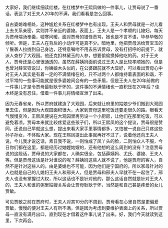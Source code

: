 
大家好，我们继续细读红楼。在红楼梦中王熙凤做的一件事儿，让贾母说了一番话，表达了对王夫人20年的不满，我们看看是怎么回事。

自古婆媳难相处，这种尴尬关系在红楼梦中也有出现。王夫人和贾母就是一对儿看上去关系亲密，实则并不亲近的婆媳。表面上，王夫人是一个孝顺的儿媳妇，每天为贾母端汤奉羹，嘘寒问暖，面对贾母的错怪责骂，她也是不言不语，毕恭毕敬的倾听。但是，王夫人在背后的小动作可是真不少。暗地里，他把贾母派给贾宝玉的丫鬟袭人拉拢到自己身边，还特意嘱咐不用去告诉贾母，没有打招呼的前提下，就派人查抄了大观园。他还克扣林黛玉的人参，想要偷偷换掉他吃的药。对于王夫人，贾母还是心里很通透的，虽然在薛姨妈面前说过王夫人是比较孝顺她的，但是也曾对薛宝钗说过，你姨娘木头似的，在公婆跟前就不大显好，可以看出贾母心中对王夫人其实是有着一定的不满情绪在的，只不过两个人都维持着表面的和谐，不过平常的一些事可能就是很多婆媳间会有的一些矛盾，但是王夫人在20年前做的一件事儿才是令贾母最耿耿于怀的，这件事的不满情绪也一直积压在20年后？佳木终是没有忍住，借着一件事儿将情绪宣泄了出来。

因为元春省亲，所以贾府就建造了大观园，后来就让府里的姑娘少爷们搬到大观园里去住，但是因为大观园面积很大，大家到贾母这里吃饭还要走很久的路。眼看天气慢慢变冷，王熙凤便说在大观园里再另设一个小厨房，让他们在那里吃饭，可以避免着凉。贾母本来就比较疼爱这些孩子们，所以王熙凤的这个提议，贾母很是赞同，还说自己早就这么想，提出来看大家手里事情都多，又怕被一说自己只疼这些孙子孙女，不体贴大家。现在王熙凤提出此事就再好不过了，说着他还向王夫人说，今儿我才说这话，素日我不说，一则怕成了凤丫头的脸，二则怕众人不服，今日你们都在这里，都是经历过妯娌姑嫂的，还有他想的这么周到的没有？注意贾母说的这段话，贾母说的大家都在，人确实很全，包括薛姨妈、尤氏、婆媳、王夫人等。但是贾母这话是针对谁说的呢？薛姨妈这些人就不说了，他是贾府的客人，自然不是针对这些人的。由是婆媳也不可能，因为他们是宁国府的，所以家母针对的人也就是自己的儿媳妇王夫人和邢夫人，但是贾母和邢夫人早就不在一起住了，邢夫人也没有掌握过大权，所以这话也不是针对他的，那么这话自然就是针对王夫人的，王夫人和谁的粥里姑嫂关系会让贾母耿耿于怀，当然是和自己甚是疼爱的女儿贾敏。

可见贾敏之前在贾府时，王夫人对其10分的不周到，贾母看在心里自然是更偏爱贾敏，慢慢的便对王夫人有所不满，但是因为考虑到要维护表面上的关系，所以贾母一直没有满月出口，直到现在才借着这件事儿说了出来。好，我们今天就读到这里，下次再会。


